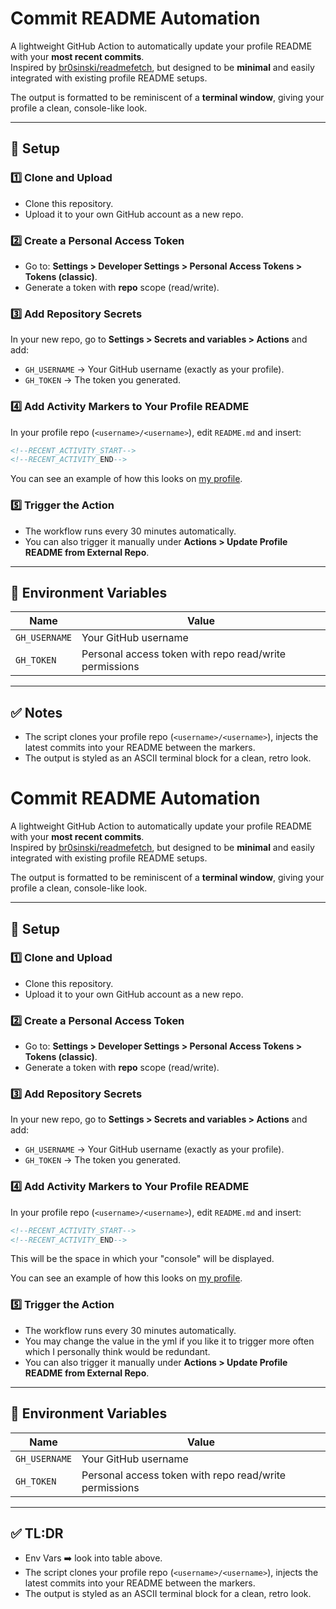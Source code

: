 
# Commit README Automation

A lightweight GitHub Action to automatically update your profile README with your **most recent commits**.  
Inspired by [br0sinski/readmefetch](https://github.com/br0sinski/readmefetch), but designed to be **minimal** and easily integrated with existing profile README setups.

The output is formatted to be reminiscent of a **terminal window**, giving your profile a clean, console-like look.

---

## 🔧 Setup

### 1️⃣ Clone and Upload
- Clone this repository.
- Upload it to your own GitHub account as a new repo.

### 2️⃣ Create a Personal Access Token
- Go to: **Settings > Developer Settings > Personal Access Tokens > Tokens (classic)**.
- Generate a token with **repo** scope (read/write).

### 3️⃣ Add Repository Secrets
In your new repo, go to **Settings > Secrets and variables > Actions** and add:

- `GH_USERNAME` → Your GitHub username (exactly as your profile).
- `GH_TOKEN` → The token you generated.

### 4️⃣ Add Activity Markers to Your Profile README
In your profile repo (`<username>/<username>`), edit `README.md` and insert:

```markdown
<!--RECENT_ACTIVITY_START-->
<!--RECENT_ACTIVITY_END-->
```

You can see an example of how this looks on [my profile](https://github.com/DSaatz).

### 5️⃣ Trigger the Action
- The workflow runs every 30 minutes automatically.
- You can also trigger it manually under **Actions > Update Profile README from External Repo**.

---

## 📜 Environment Variables

| Name         | Value                                                   |
|--------------|---------------------------------------------------------|
| `GH_USERNAME` | Your GitHub username                                    |
| `GH_TOKEN`    | Personal access token with repo read/write permissions  |

---

## ✅ Notes

- The script clones your profile repo (`<username>/<username>`), injects the latest commits into your README between the markers.
- The output is styled as an ASCII terminal block for a clean, retro look.

# Commit README Automation

A lightweight GitHub Action to automatically update your profile README with your **most recent commits**.  
Inspired by [br0sinski/readmefetch](https://github.com/br0sinski/readmefetch), but designed to be **minimal** and easily integrated with existing profile README setups.

The output is formatted to be reminiscent of a **terminal window**, giving your profile a clean, console-like look.

---

## 🔧 Setup

### 1️⃣ Clone and Upload
- Clone this repository.
- Upload it to your own GitHub account as a new repo.

### 2️⃣ Create a Personal Access Token
- Go to: **Settings > Developer Settings > Personal Access Tokens > Tokens (classic)**.
- Generate a token with **repo** scope (read/write).

### 3️⃣ Add Repository Secrets
In your new repo, go to **Settings > Secrets and variables > Actions** and add:

- `GH_USERNAME` → Your GitHub username (exactly as your profile).
- `GH_TOKEN` → The token you generated.

### 4️⃣ Add Activity Markers to Your Profile README
In your profile repo (`<username>/<username>`), edit `README.md` and insert:

```markdown
<!--RECENT_ACTIVITY_START-->
<!--RECENT_ACTIVITY_END-->
```

This will be the space in which your "console" will be displayed.

You can see an example of how this looks on [my profile](https://github.com/DSaatz).

### 5️⃣ Trigger the Action
- The workflow runs every 30 minutes automatically. 
- You may change the value in the yml if you like it to trigger more often which I personally think would be redundant.
- You can also trigger it manually under **Actions > Update Profile README from External Repo**.

---

## 📜 Environment Variables

| Name         | Value                                                   |
|--------------|---------------------------------------------------------|
| `GH_USERNAME` | Your GitHub username                                    |
| `GH_TOKEN`    | Personal access token with repo read/write permissions  |

---

## ✅ TL:DR
- Env Vars ➡️ look into table above.
- The script clones your profile repo (`<username>/<username>`), injects the latest commits into your README between the markers.
- The output is styled as an ASCII terminal block for a clean, retro look.
